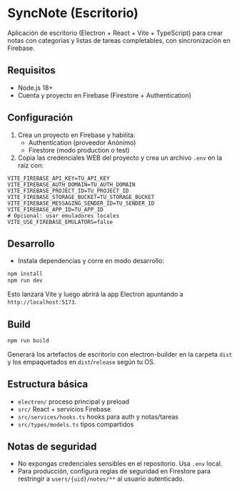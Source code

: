 # SyncNote (Escritorio)

Aplicación de escritorio (Electron + React + Vite + TypeScript) para crear notas con categorías y listas de tareas completables, con sincronización en Firebase.

## Requisitos

- Node.js 18+
- Cuenta y proyecto en Firebase (Firestore + Authentication)

## Configuración

1. Crea un proyecto en Firebase y habilita:
   - Authentication (proveedor Anónimo)
   - Firestore (modo production o test)
2. Copia las credenciales WEB del proyecto y crea un archivo `.env` en la raíz con:

```
VITE_FIREBASE_API_KEY=TU_API_KEY
VITE_FIREBASE_AUTH_DOMAIN=TU_AUTH_DOMAIN
VITE_FIREBASE_PROJECT_ID=TU_PROJECT_ID
VITE_FIREBASE_STORAGE_BUCKET=TU_STORAGE_BUCKET
VITE_FIREBASE_MESSAGING_SENDER_ID=TU_SENDER_ID
VITE_FIREBASE_APP_ID=TU_APP_ID
# Opcional: usar emuladores locales
VITE_USE_FIREBASE_EMULATORS=false
```

## Desarrollo

- Instala dependencias y corre en modo desarrollo:

```bash
npm install
npm run dev
```

Esto lanzará Vite y luego abrirá la app Electron apuntando a `http://localhost:5173`.

## Build

```bash
npm run build
```

Generará los artefactos de escritorio con electron-builder en la carpeta `dist` y los empaquetados en `dist`/`release` según tu OS.

## Estructura básica

- `electron/` proceso principal y preload
- `src/` React + servicios Firebase
- `src/services/hooks.ts` hooks para auth y notas/tareas
- `src/types/models.ts` tipos compartidos

## Notas de seguridad

- No expongas credenciales sensibles en el repositorio. Usa `.env` local.
- Para producción, configura reglas de seguridad en Firestore para restringir a `users/{uid}/notes/**` al usuario autenticado.